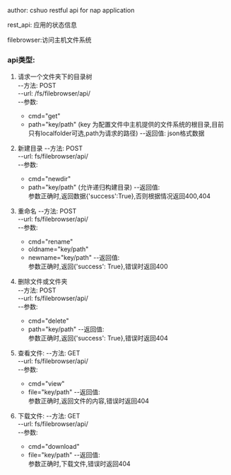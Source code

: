author: cshuo
restful api for nap application 

rest_api: 应用的状态信息

filebrowser:访问主机文件系统

### api类型:
1. 请求一个文件夹下的目录树  
  --方法: POST  
  --url: /fs/filebrowser/api/  
  --参数:   
	* cmd="get" 
    * path="key/path" (key 为配置文件中主机提供的文件系统的根目录,目前只有localfolder可选,path为请求的路径)
  --返回值: json格式数据  

2. 新建目录
  --方法: POST  
  --url: fs/filebrowser/api/   
  --参数:  
    * cmd="newdir"
	* path="key/path" (允许递归构建目录)
  --返回值:  
    参数正确时,返回数据{'success':True},否则根据情况返回400,404  

3. 重命名
  --方法: POST  
  --url: fs/filebrowser/api/  
  --参数:  
    * cmd="rename"
	* oldname="key/path"
	* newname="key/path"
  --返回值:  
    参数正确时,返回{'success': True},错误时返回400    

4. 删除文件或文件夹  
  --方法: POST  
  --url: fs/filebrowser/api/  
  --参数:  
    * cmd="delete"
	* path="key/path"
  --返回值:  
    参数正确时,返回{'success': True},错误时返回404  

5. 查看文件:
  --方法: GET  
  --url: fs/filebrowser/api/  
  --参数:  
    * cmd="view"
	* file="key/path"
  --返回值:  
    参数正确时,返回文件的内容,错误时返回404  
    
6. 下载文件:
  --方法: GET  
  --url: fs/filebrowser/api/  
  --参数:   
    * cmd="download"
	* file="key/path"
  --返回值:   
    参数正确时,下载文件,错误时返回404  
    
